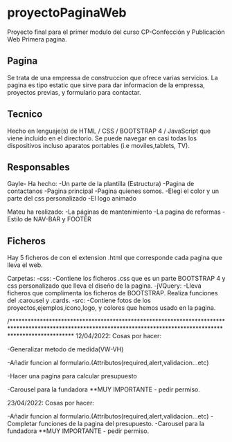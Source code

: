 # proyectoPaginaWeb
Proyecto final para el primer modulo del curso CP-Confección y Publicación Web
Primera pagina.

## Pagina

Se trata de una empressa de construccion que ofrece varias servicios.
La pagina es tipo estatic que sirve  para dar informacion de la empressa, proyectos previas, y formulario para contactar.

## Tecnico

Hecho en lenguaje(s) de HTML / CSS / BOOTSTRAP 4 / JavaScript que viene incluido en el directorio.
Se puede navegar en casi todas los dispositivos incluso aparatos portables (i.e moviles,tablets, TV).

## Responsables
Gayle- Ha hecho: 
-Un parte de la plantilla (Estructura) 
-Pagina de contactanos 
-Pagina principal
-Pagina quienes somos.
-Elegi el color y un parte del css personalizado
-El logo animado

Mateu ha realizado:
-La páginas de mantenimiento
-La pagina de reformas
-Estilo de NAV-BAR y FOOTER

## Ficheros
Hay 5 ficheros de con el extension .html que corresponde cada pagina que lleva el web.

Carpetas: 
-css:
    -Contiene los ficheros .css que es un parte BOOTSTRAP 4 y css personalizado que lleva el diseño de la pagina.
-jVQuery:
    -Lleva ficheros que complimenta los ficheros de BOOTSTRAP. Realiza funciones del .carousel y .cards.
-src:
    -Contiene fotos de los proyectos,ejemplos,icono,logo, y colores que hemos usado en la pagina.
    
/********************************************************************************************************************************************************************
12/04/2022:
Cosas por hacer: 

-Generalizar metodo de medida(VW-VH)

-Añadir funcion al formulario.(Attributos(required,alert,validacion...etc)

-Hacer una pagina para calcular presupuesto

-Carousel para la fundadora **MUY IMPORTANTE - pedir permiso.

23/04/2022:
Cosas por hacer: 

-Añadir funcion al formulario.(Attributos(required,alert,validacion...etc)
-Completar funciones de la pagina del presupuesto.
-Carousel para la fundadora **MUY IMPORTANTE - pedir permiso.

